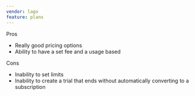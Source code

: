 ```yaml
---
vendor: lago
feature: plans
---
```


Pros

* Really good pricing options
* Ability to have a set fee and a usage based

Cons

* Inability to set limits
* Inability to create a trial that ends without automatically converting to a subscription
